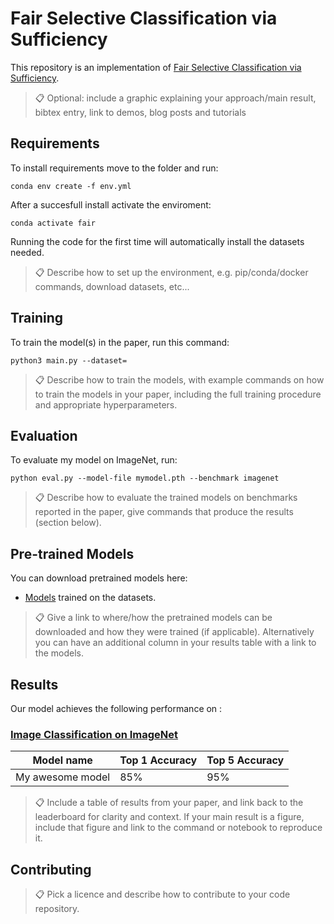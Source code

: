 # Fair Selective Classification via Sufficiency

This repository is an implementation of [Fair Selective Classification via Sufficiency](https://proceedings.mlr.press/v139/lee21b.html). 

>📋  Optional: include a graphic explaining your approach/main result, bibtex entry, link to demos, blog posts and tutorials

## Requirements

To install requirements move to the folder and run:

```setup
conda env create -f env.yml
```
After a succesfull install activate the enviroment:

```activate
conda activate fair
```
Running the code for the first time will automatically install the datasets needed.

>📋  Describe how to set up the environment, e.g. pip/conda/docker commands, download datasets, etc...

## Training

To train the model(s) in the paper, run this command:

```train
python3 main.py --dataset=
```

>📋  Describe how to train the models, with example commands on how to train the models in your paper, including the full training procedure and appropriate hyperparameters.

## Evaluation

To evaluate my model on ImageNet, run:

```eval
python eval.py --model-file mymodel.pth --benchmark imagenet
```

>📋  Describe how to evaluate the trained models on benchmarks reported in the paper, give commands that produce the results (section below).

## Pre-trained Models

You can download pretrained models here:

- [Models](https://drive.google.com/drive/folders/1n8oiE18bKkSpZEUA3jC2Q81H6hW1Mhhh?usp=sharing) trained on the datasets. 

>📋  Give a link to where/how the pretrained models can be downloaded and how they were trained (if applicable).  Alternatively you can have an additional column in your results table with a link to the models.

## Results

Our model achieves the following performance on :

### [Image Classification on ImageNet](https://paperswithcode.com/sota/image-classification-on-imagenet)

| Model name         | Top 1 Accuracy  | Top 5 Accuracy |
| ------------------ |---------------- | -------------- |
| My awesome model   |     85%         |      95%       |

>📋  Include a table of results from your paper, and link back to the leaderboard for clarity and context. If your main result is a figure, include that figure and link to the command or notebook to reproduce it. 


## Contributing

>📋  Pick a licence and describe how to contribute to your code repository. 
